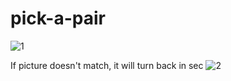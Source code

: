 # pick-a-pair
![1](https://user-images.githubusercontent.com/26092150/43360909-b9399c00-928f-11e8-97f1-a6c2ea81673c.JPG)

If picture doesn't match, it will turn back in sec
![2](https://user-images.githubusercontent.com/26092150/43360910-b94d4bb0-928f-11e8-9f01-9526e8a8c394.JPG)
